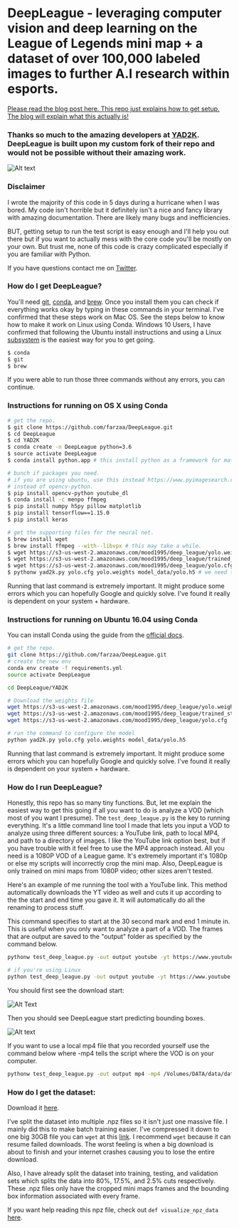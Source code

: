 # DeepLeague - leveraging computer vision and deep learning on the League of Legends mini map + a dataset of over 100,000 labeled images to further A.I research within esports.

[Please read the blog post here. This repo just explains how to get setup. The blog will explain what this actually is!](https://medium.com/p/d275fd17c4e0/)

### Thanks so much to the amazing developers at [YAD2K](https://github.com/allanzelener/YAD2K). DeepLeague is built upon my custom fork of their repo and would not be possible without their amazing work.

![Alt text](https://media.giphy.com/media/3ohc0PVVsgt578uBkA/giphy.gif)
### Disclaimer
I wrote the majority of this code in 5 days during a hurricane when I was bored. My code isn't horrible but it definitely isn't a nice and fancy library with amazing documentation. There are likely many bugs and inefficiencies.

BUT, getting setup to run the test script is easy enough and I'll help you out there but if you want to actually mess with the core code you'll be mostly on your own. But trust me, none of this code is crazy complicated especially if you are familiar with Python.

If you have questions contact me on [Twitter](https://twitter.com/FarzaTV).

### How do I get DeepLeague?

You'll need [git](https://git-scm.com/book/en/v2/Getting-Started-Installing-Git), [conda](https://conda.io/docs/user-guide/install/index.html), and [brew](https://brew.sh/). Once you install them you can check if everything works okay by typing in these commands in your terminal. I've confirmed that these steps work on Mac OS. See the steps below to know how to make it work on Linux using Conda. Windows 10 Users, I have confirmed that following the Ubuntu install instructions and using a Linux [subsystem](https://docs.microsoft.com/en-us/windows/wsl/install-win10) is the easiest
way for you to get going.


```sh
$ conda
$ git
$ brew
```

If you were able to run those three commands without any errors, you can continue.

### Instructions for running on OS X using Conda

```sh
# get the repo.
$ git clone https://github.com/farzaa/DeepLeague.git
$ cd DeepLeague
$ cd YAD2K
$ conda create -n DeepLeague python=3.6
$ source activate DeepLeague
$ conda install python.app # this install python as a framework for mat plot lib.

# bunch if packages you need.
# if you are using ubuntu, use this instead https://www.pyimagesearch.com/2016/10/24/ubuntu-16-04-how-to-install-opencv/
# instead of opencv-python.
$ pip install opencv-python youtube_dl
$ conda install -c menpo ffmpeg
$ pip install numpy h5py pillow matplotlib
$ pip install tensorflow==1.15.0
$ pip install keras

# get the supporting files for the neural net.
$ brew install wget
$ brew install ffmpeg --with--libvpx # this may take a while.
$ wget https://s3-us-west-2.amazonaws.com/mood1995/deep_league/yolo.weights
$ wget https://s3-us-west-2.amazonaws.com/mood1995/deep_league/trained_stage_3_best.h5
$ wget https://s3-us-west-2.amazonaws.com/mood1995/deep_league/yolo.cfg
$ pythonw yad2k.py yolo.cfg yolo.weights model_data/yolo.h5 # we need to use pythonw when calling DeepLeague!
```
Running that last command is extremely important. It might produce some errors which you can hopefully Google and quickly solve. I've found it really is dependent on your system + hardware.

### Instructions for running on Ubuntu 16.04 using Conda

You can install Conda using the guide from  the [official docs](https://conda.io/docs/user-guide/install/linux.html).

```sh
# get the repo.
git clone https://github.com/farzaa/DeepLeague.git
# create the new env
conda env create -f requirements.yml
source activate DeepLeague

cd DeepLeague/YAD2K

# Download the weights file
wget https://s3-us-west-2.amazonaws.com/mood1995/deep_league/yolo.weights
wget https://s3-us-west-2.amazonaws.com/mood1995/deep_league/trained_stage_3_best.h5
wget https://s3-us-west-2.amazonaws.com/mood1995/deep_league/yolo.cfg

# run the command to configure the model
python yad2k.py yolo.cfg yolo.weights model_data/yolo.h5
```

Running that last command is extremely important. It might produce some errors which you can hopefully Google and quickly solve. I've found it really is dependent on your system + hardware.


### How do I run DeepLeague?
Honestly, this repo has so many tiny functions. But, let me explain the easiest way to get this going if all you want to do is analyze a VOD (which most of you want I presume). The ```test_deep_league.py``` is the key to running everything. It's a little command line tool I made that lets you input a VOD to analyze using three different sources: a YouTube link, path to local MP4, and path to a directory of images. I like the YouTube link option best, but if you have trouble with it feel free to use the MP4 approach instead. All you need is a 1080P VOD of a League game. It's extremely important it's 1080p or else my scripts will incorrectly crop the mini map. Also, DeepLeague is only trained on mini maps from 1080P video; other sizes aren't tested.

Here's an example of me running the tool with a YouTube link. This method automatically downloads the YT video as well and cuts it up according to the the start and end time you gave it. It will automatically do all the renaming to process stuff.

This command specifies to start at the 30 second mark and end 1 minute in. This is useful when you only want to analyze a part of a VOD. The frames that are output are saved to the "output" folder as specified by the command below.

```sh
pythonw test_deep_league.py -out output youtube -yt https://www.youtube.com/watch?v=vPwZW1FvtWA -yt_path /output -start 0:00:30 -end 0:01:00

# if you're using Linux
python test_deep_league.py -out output youtube -yt https://www.youtube.com/watch?v=vPwZW1FvtWA -yt_path /output -start 0:00:30 -end 0:01:00
```

You should first see the download start:

![Alt Text](https://media.giphy.com/media/l49JQHcc04ZyYX3t6/giphy.gif)

Then you should see DeepLeague start predicting bounding boxes.

![Alt text](https://media.giphy.com/media/3oFzlYZnMiO1wSsc0g/giphy.gif)

If you want to use a local mp4 file that you recorded yourself use the command below where -mp4 tells the script where the VOD is on your computer.

```sh
pythonw test_deep_league.py -out output mp4 -mp4 /Volumes/DATA/data/data/C9_CLG_G_2_MARCH_12_2017/vod.mp4
```

### How do I get the dataset:
Download it [here](https://archive.org/compress/DeepLeague100K).

I've split the dataset into multiple .npz files so it isn't just one massive file. I mainly did this to make batch training easier. I've compressed it down to one big 30GB file you can ```wget``` at this [link](https://archive.org/compress/DeepLeague100K). I recommend ```wget``` because it can resume failed downloads. The worst feeling is when a big download is about to finish and your internet crashes causing you to lose the entire download.

Also, I have already split the dataset into training, testing, and validation sets which splits the data into 80%, 17.5%, and 2.5% cuts respectively. These .npz files only have the cropped mini maps frames and the bounding box information associated with every frame.

If you want help reading this npz file, check out ```def visualize_npz_data``` [here](https://github.com/farzaa/DeepLeague/blob/master/Data%20Scripts/vis_data.py).

